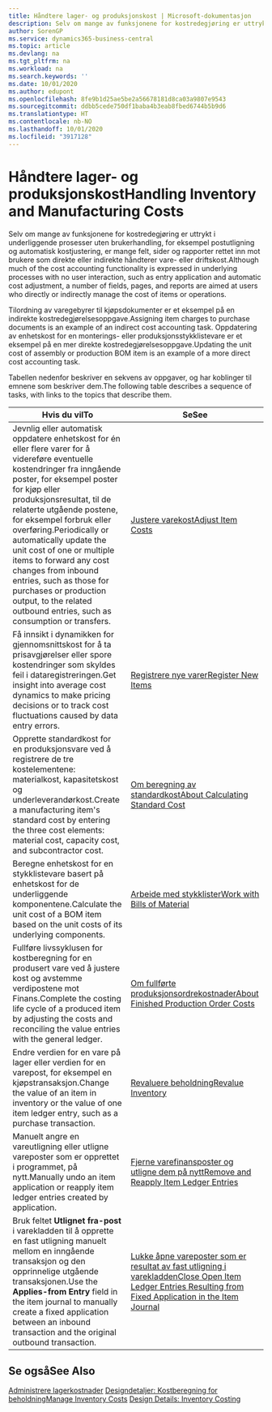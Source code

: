 ```yaml
---
title: Håndtere lager- og produksjonskost | Microsoft-dokumentasjon
description: Selv om mange av funksjonene for kostredegjøring er uttrykt i underliggende prosesser uten brukerhandling, for eksempel postutligning og automatisk kostjustering, er mange felt, sider og rapporter rettet inn mot brukere som direkte eller indirekte håndterer vare- eller driftskost.
author: SorenGP
ms.service: dynamics365-business-central
ms.topic: article
ms.devlang: na
ms.tgt_pltfrm: na
ms.workload: na
ms.search.keywords: ''
ms.date: 10/01/2020
ms.author: edupont
ms.openlocfilehash: 8fe9b1d25ae5be2a56678181d8ca03a9807e9543
ms.sourcegitcommit: ddbb5cede750df1baba4b3eab8fbed6744b5b9d6
ms.translationtype: HT
ms.contentlocale: nb-NO
ms.lasthandoff: 10/01/2020
ms.locfileid: "3917128"
---
```

# <a name="handling-inventory-and-manufacturing-costs"></a><span data-ttu-id="1c384-103">Håndtere lager- og produksjonskost</span><span class="sxs-lookup"><span data-stu-id="1c384-103">Handling Inventory and Manufacturing Costs</span></span>
<span data-ttu-id="1c384-104">Selv om mange av funksjonene for kostredegjøring er uttrykt i underliggende prosesser uten brukerhandling, for eksempel postutligning og automatisk kostjustering, er mange felt, sider og rapporter rettet inn mot brukere som direkte eller indirekte håndterer vare- eller driftskost.</span><span class="sxs-lookup"><span data-stu-id="1c384-104">Although much of the cost accounting functionality is expressed in underlying processes with no user interaction, such as entry application and automatic cost adjustment, a number of fields, pages, and reports are aimed at users who directly or indirectly manage the cost of items or operations.</span></span>  

 <span data-ttu-id="1c384-105">Tilordning av varegebyrer til kjøpsdokumenter er et eksempel på en indirekte kostredegjørelsesoppgave.</span><span class="sxs-lookup"><span data-stu-id="1c384-105">Assigning item charges to purchase documents is an example of an indirect cost accounting task.</span></span> <span data-ttu-id="1c384-106">Oppdatering av enhetskost for en monterings- eller produksjonsstykklistevare er et eksempel på en mer direkte kostredegjørelsesoppgave.</span><span class="sxs-lookup"><span data-stu-id="1c384-106">Updating the unit cost of assembly or production BOM item is an example of a more direct cost accounting task.</span></span>  

 <span data-ttu-id="1c384-107">Tabellen nedenfor beskriver en sekvens av oppgaver, og har koblinger til emnene som beskriver dem.</span><span class="sxs-lookup"><span data-stu-id="1c384-107">The following table describes a sequence of tasks, with links to the topics that describe them.</span></span>   

|<span data-ttu-id="1c384-108">**Hvis du vil**</span><span class="sxs-lookup"><span data-stu-id="1c384-108">**To**</span></span>|<span data-ttu-id="1c384-109">**Se**</span><span class="sxs-lookup"><span data-stu-id="1c384-109">**See**</span></span>|  
|------------|-------------|  
|<span data-ttu-id="1c384-110">Jevnlig eller automatisk oppdatere enhetskost for én eller flere varer for å videreføre eventuelle kostendringer fra inngående poster, for eksempel poster for kjøp eller produksjonsresultat, til de relaterte utgående postene, for eksempel forbruk eller overføring.</span><span class="sxs-lookup"><span data-stu-id="1c384-110">Periodically or automatically update the unit cost of one or multiple items to forward any cost changes from inbound entries, such as those for purchases or production output, to the related outbound entries, such as consumption or transfers.</span></span>|[<span data-ttu-id="1c384-111">Justere varekost</span><span class="sxs-lookup"><span data-stu-id="1c384-111">Adjust Item Costs</span></span>](inventory-how-adjust-item-costs.md)|  
|<span data-ttu-id="1c384-112">Få innsikt i dynamikken for gjennomsnittskost for å ta prisavgjørelser eller spore kostendringer som skyldes feil i dataregistreringen.</span><span class="sxs-lookup"><span data-stu-id="1c384-112">Get insight into average cost dynamics to make pricing decisions or to track cost fluctuations caused by data entry errors.</span></span>|[<span data-ttu-id="1c384-113">Registrere nye varer</span><span class="sxs-lookup"><span data-stu-id="1c384-113">Register New Items</span></span>](inventory-how-register-new-items.md)|  
|<span data-ttu-id="1c384-114">Opprette standardkost for en produksjonsvare ved å registrere de tre kostelementene: materialkost, kapasitetskost og underleverandørkost.</span><span class="sxs-lookup"><span data-stu-id="1c384-114">Create a manufacturing item's standard cost by entering the three cost elements: material cost, capacity cost, and subcontractor cost.</span></span>|[<span data-ttu-id="1c384-115">Om beregning av standardkost</span><span class="sxs-lookup"><span data-stu-id="1c384-115">About Calculating Standard Cost</span></span>](finance-about-calculating-standard-cost.md)|  
|<span data-ttu-id="1c384-116">Beregne enhetskost for en stykklistevare basert på enhetskost for de underliggende komponentene.</span><span class="sxs-lookup"><span data-stu-id="1c384-116">Calculate the unit cost of a BOM item based on the unit costs of its underlying components.</span></span>|[<span data-ttu-id="1c384-117">Arbeide med stykklister</span><span class="sxs-lookup"><span data-stu-id="1c384-117">Work with Bills of Material</span></span>](inventory-how-work-BOMs.md)|  
|<span data-ttu-id="1c384-118">Fullføre livssyklusen for kostberegning for en produsert vare ved å justere kost og avstemme verdipostene mot Finans.</span><span class="sxs-lookup"><span data-stu-id="1c384-118">Complete the costing life cycle of a produced item by adjusting the costs and reconciling the value entries with the general ledger.</span></span>|[<span data-ttu-id="1c384-119">Om fullførte produksjonsordrekostnader</span><span class="sxs-lookup"><span data-stu-id="1c384-119">About Finished Production Order Costs</span></span>](finance-about-finished-production-order-costs.md)|  
|<span data-ttu-id="1c384-120">Endre verdien for en vare på lager eller verdien for en varepost, for eksempel en kjøpstransaksjon.</span><span class="sxs-lookup"><span data-stu-id="1c384-120">Change the value of an item in inventory or the value of one item ledger entry, such as a purchase transaction.</span></span>|[<span data-ttu-id="1c384-121">Revaluere beholdning</span><span class="sxs-lookup"><span data-stu-id="1c384-121">Revalue Inventory</span></span>](inventory-how-revalue-inventory.md)|
|<span data-ttu-id="1c384-122">Manuelt angre en vareutligning eller utligne vareposter som er opprettet i programmet, på nytt.</span><span class="sxs-lookup"><span data-stu-id="1c384-122">Manually undo an item application or reapply item ledger entries created by application.</span></span>|[<span data-ttu-id="1c384-123">Fjerne varefinansposter og utligne dem på nytt</span><span class="sxs-lookup"><span data-stu-id="1c384-123">Remove and Reapply Item Ledger Entries</span></span>](finance-how-to-remove-and-reapply-item-entries.md)|  
|<span data-ttu-id="1c384-124">Bruk feltet **Utlignet fra-post** i varekladden til å opprette en fast utligning manuelt mellom en inngående transaksjon og den opprinnelige utgående transaksjonen.</span><span class="sxs-lookup"><span data-stu-id="1c384-124">Use the **Applies-from Entry** field in the item journal to manually create a fixed application between an inbound transaction and the original outbound transaction.</span></span>|[<span data-ttu-id="1c384-125">Lukke åpne vareposter som er resultat av fast utligning i varekladden</span><span class="sxs-lookup"><span data-stu-id="1c384-125">Close Open Item Ledger Entries Resulting from Fixed Application in the Item Journal</span></span>](finance-how-to-close-open-item-ledger-entries-resulting-from-fixed-application-in-the-item-journal.md)|  

## <a name="see-also"></a><span data-ttu-id="1c384-126">Se også</span><span class="sxs-lookup"><span data-stu-id="1c384-126">See Also</span></span>  
<span data-ttu-id="1c384-127">[Administrere lagerkostnader](finance-manage-inventory-costs.md)
[Designdetaljer: Kostberegning for beholdning](design-details-inventory-costing.md)</span><span class="sxs-lookup"><span data-stu-id="1c384-127">[Manage Inventory Costs](finance-manage-inventory-costs.md)
[Design Details: Inventory Costing](design-details-inventory-costing.md)</span></span>
